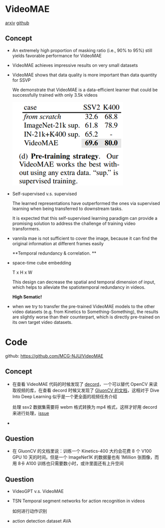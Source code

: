 # VideoMAE

[arxiv](https://arxiv.org/abs/2203.12602) [github](https://github.com/MCG-NJU/VideoMAE)

## Concept

- An extremely high proportion of masking ratio (i.e., 90% to 95%) still yields favorable performance for VideoMAE

- VideoMAE achieves impressive results on very small datasets

- VideoMAE shows that data quality is more important than data quantity for SSVP

  We demonstrate that VideoMAE is a data-efficient learner that could be successfully trained with only 3.5k videos

  ![image-20240303172210920](VideoMAE/image-20240303172210920.png)

- Self-supervised v.s. supervised

  The learned representations have outperformed the ones via supervised learning when being transferred to downstream tasks.

  It is expected that this self-supervised learning paradigm can provide a promising solution to address the challenge of training video transformers.

- vannila mae is not sufficient to cover the image, because it can find the original information at different frames easily

  **Temporal redundancy & correlation. **

- space-time cube embedding

  T x H x W

  This design can decrease the spatial and temporal dimension of input, which helps to alleviate the spatiotemporal redundancy in videos.

  **High Sematic!**

- when we try to transfer the pre-trained VideoMAE models to the other video datasets (e.g. from Kinetics to Something-Something), the results are slightly worse than their counterpart, which is directly pre-trained on its own target video datasets.

# Code

github: https://github.com/MCG-NJU/VideoMAE

## Concept

- 在查看 VideoMAE 代码的时候发现了 [decord](https://github.com/dmlc/decord)，一个可以替代 OpenCV 来读取视频的库，在查看 decord 时候又发现了 [GluonCV 的文档](https://cv.gluon.ai/build/examples_action_recognition/decord_loader.html)，这相对于 Dive Into Deep Learning 似乎是一个更全面的视频任务介绍

  处理 ssv2 数据集需要将 webm 格式转换为 mp4 格式，这样才好用 decord 来进行处理，[issue](https://github.com/MCG-NJU/VideoMAE/issues/62)

- 

## Question

- 在 GluonCV 的文档里说：训练一个 Kinetics-400 大约会花费 8 个 V100 GPU 10 天的时间。但是一个 ImageNet1K 的数据量也有 1Million 张图像，而用 8卡 A100 训练也只需要数小时，或许里面还有上升空间



## Question

- VideoGPT v.s. VideoMAE

- TSN Temporal segment networks for action recognition in videos

  如何进行动作识别

- action detection dataset AVA